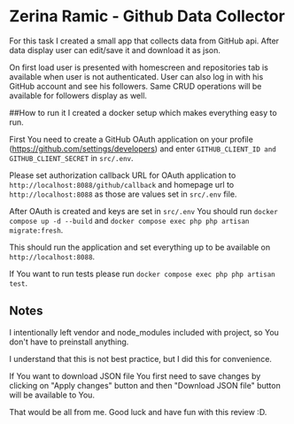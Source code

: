 # Zerina Ramic - Github Data Collector

For this task I created a small app that collects data from GitHub api. After data display user can edit/save it and download it as json.

On first load user is presented with homescreen and repositories tab is available when user is not authenticated. User can also log in with his GitHub account and see his followers. Same CRUD operations will be available for followers display as well.

##How to run it
I created a docker setup which makes everything easy to run.

First You need to create a GitHub OAuth application on your profile (https://github.com/settings/developers) and enter 
```GITHUB_CLIENT_ID and GITHUB_CLIENT_SECRET``` in ```src/.env```.

Please set authorization callback URL for OAuth application to ```http://localhost:8088/github/callback``` and homepage url to ```http://localhost:8088```
as those are values set in ```src/.env``` file. 

After OAuth is created and keys are set in ```src/.env``` You should run
```docker compose up -d --build``` and
```docker compose exec php php artisan migrate:fresh```.

This should run the application and set everything up to be available on ```http://localhost:8088```.

If You want to run tests please run ```docker compose exec php php artisan test```.

## Notes

I intentionally left vendor and node_modules included with project, so You don't have to preinstall anything.

I understand that this is not best practice, but I did this for convenience.

If You want to download JSON file You first need to save changes by clicking on "Apply changes" button and then "Download JSON file" button will be available to You.

That would be all from me. Good luck and have fun with this review :D.
